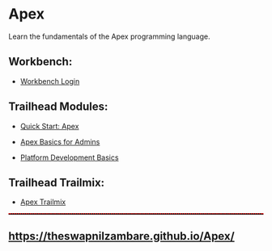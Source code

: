# Apex
Learn the fundamentals of the Apex programming language.


## Workbench:

- <a href="https://workbench.developerforce.com/login.php" target="_blank">Workbench Login</a>



## Trailhead Modules:

- <a href="https://trailhead.salesforce.com/en/content/learn/projects/quickstart-apex" target="_blank">Quick Start: Apex</a>

- <a href="https://trailhead.salesforce.com/content/learn/modules/apex-basics-for-admins" target="_blank">Apex Basics for Admins</a>

- <a href="https://trailhead.salesforce.com/en/content/learn/modules/platform_dev_basics" target="_blank">Platform Development Basics</a>



## Trailhead Trailmix:

- <a href="https://trailhead.salesforce.com/en/users/theswapnilzambare/trailmixes/apex" target="_blank">Apex Trailmix</a>




<hr style="border-top: 2px dotted red;">

## <a href="https://theswapnilzambare.github.io/Apex/" target="_blank">https://theswapnilzambare.github.io/Apex/</a>
